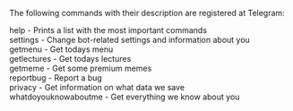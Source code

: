 The following commands with their description are registered at Telegram:

help - Prints a list with the most important commands<br>
settings - Change bot-related settings and information about you<br>
getmenu - Get todays menu<br>
getlectures - Get todays lectures<br>
getmeme - Get some premium memes<br>
reportbug - Report a bug<br>
privacy - Get information on what data we save<br>
whatdoyouknowaboutme - Get everything we know about you